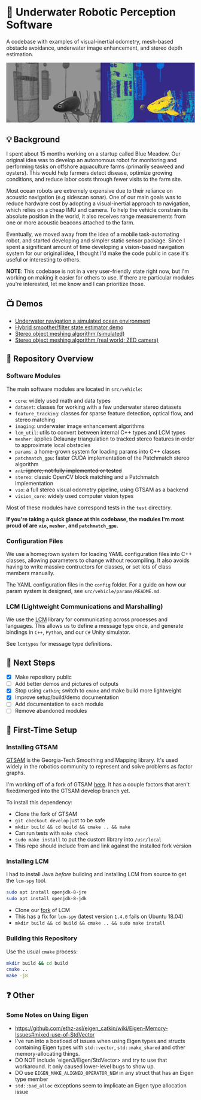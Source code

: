 # :ocean: Underwater Robotic Perception Software

A codebase with examples of visual-inertial odometry, mesh-based obstacle avoidance, underwater image enhancement, and stereo depth estimation.

![Patchmatch GPU implementation example](/resources/patchmatch_gpu_example.png)

## :bulb: Background

I spent about 15 months working on a startup called Blue Meadow. Our original idea was to develop an
autonomous robot for monitoring and performing tasks on offshore aquaculture farms (primarily
seaweed and oysters). This would help farmers detect disease, optimize growing conditions, and
reduce labor costs through fewer visits to the farm site.

Most ocean robots are extremely expensive due to their reliance on acoustic
navigation (e.g sidescan sonar). One of our main goals was to reduce hardware cost by adopting a
visual-inertial approach to navigation, which relies on a cheap IMU and camera. To help the vehicle
constrain its absolute position in the world, it also receives range measurements from one or more
acoustic beacons attached to the farm.

Eventually, we moved away from the idea of a mobile task-automating robot, and started developing
and simpler static sensor package. Since I spent a significant amount of time developing a vision-based
navigation system for our original idea, I thought I'd make the code public in case it's useful
or interesting to others.

**NOTE**: This codebase is not in a very user-friendly state right now, but I'm working on making
it easier for others to use. If there are particular modules you're interested, let me know
and I can prioritize those.

## :tv: Demos

- [Underwater navigation a simulated ocean environment](https://youtu.be/yT-qm5_dXxk)
- [Hybrid smoother/filter state estimator demo](https://youtu.be/Q3swMWAAizs)
- [Stereo object meshing algorithm (simulated)](https://youtu.be/F7nSvaf0kpo)
- [Stereo object meshing algorithm (real world; ZED camera)](https://www.youtube.com/watch?v=TdSf_Qc2J94)

## :memo: Repository Overview

### Software Modules

The main software modules are located in `src/vehicle`:
- `core`: widely used math and data types
- `dataset`: classes for working with a few underwater stereo datasets
- `feature_tracking`: classes for sparse feature detection, optical flow, and stereo matching
- `imaging`: underwater image enhancement algorithms
- `lcm_util`: utils to convert between internal C++ types and LCM types
- `mesher`: applies Delaunay triangulation to tracked stereo features in order to approximate local obstacles
- `params`: a home-grown system for loading params into C++ classes
- `patchmatch_gpu`: faster CUDA implementation of the Patchmatch stereo algorithm
- ~~`rrt`: ignore; not fully implemented or tested~~
- `stereo`: classic OpenCV block matching and a Patchmatch implementation
- `vio`: a full stereo visual odometry pipeline, using GTSAM as a backend
- `vision_core`: widely used computer vision types

Most of these modules have correspond tests in the `test` directory.

**If you're taking a quick glance at this codebase, the modules I'm most proud of are `vio`, `mesher`, and `patchmatch_gpu`.**

### Configuration Files

We use a homegrown system for loading YAML configuration files into C++ classes, allowing parameters to change without recompiling. It also avoids having to write massive contructors for classes, or set lots of class members manually.

The YAML configuration files in the `config` folder. For a guide on how our param system is designed, see `src/vehicle/params/README.md`.

### LCM (Lightweight Communications and Marshalling)

We use the [LCM](https://lcm-proj.github.io/) library for communicating across processes and languages. This allows us to define a message type once, and generate bindings in `C++`, `Python`, and our `C#` Unity simulator.

See `lcmtypes` for message type definitions.

## :construction: Next Steps

- [x] Make repository public
- [ ] Add better demos and pictures of outputs
- [x] Stop using `catkin`; switch to `cmake` and make build more lightweight
- [x] Improve setup/build/demo documentation
- [ ] Add documentation to each module
- [ ] Remove abandoned modules

## :hammer: First-Time Setup

### Installing GTSAM

[GTSAM](https://gtsam.org/) is the Georgia-Tech Smoothing and Mapping library. It's used widely
in the robotics community to represent and solve problems as factor graphs.

I'm working off of a fork of GTSAM [here](https://github.com/miloknowles/gtsam). It has a couple
factors that aren't fixed/merged into the GTSAM develop branch yet.

To install this dependency:
- Clone the fork of GTSAM
- `git checkout develop` just to be safe
- `mkdir build && cd build && cmake .. && make`
- Can run tests with `make check`
- `sudo make install` to put the custom library into `/usr/local`
- This repo should include from and link against the installed fork version

### Installing LCM

I had to install Java *before* building and installing LCM from source to get the `lcm-spy` tool.
```bash
sudo apt install openjdk-8-jre
sudo apt install openjdk-8-jdk
```

- Clone our [fork](https://github.com/bluemeadowrobotics/lcm) of LCM
- This has a fix for `lcm-spy` (latest version `1.4.0` fails on Ubuntu 18.04)
- `mkdir build && cd build && cmake .. && sudo make install`

### Building this Repository

Use the usual `cmake` process:
```bash
mkdir build && cd build
cmake ..
make -j8
```

## :question: Other

### Some Notes on Using Eigen

- https://github.com/ethz-asl/eigen_catkin/wiki/Eigen-Memory-Issues#mixed-use-of-StdVector
- I've run into a boatload of issues when using Eigen types and structs containing Eigen types with `std::vector`, `std::make_shared` and other memory-allocating things.
- DO NOT include `eigen3/Eigen/StdVector> and try to use that workaround. It only caused lower-level bugs to show up.
- DO use `EIGEN_MAKE_ALIGNED_OPERATOR_NEW` in any struct that has an Eigen type member
- `std::bad_alloc` exceptions seem to implicate an Eigen type allocation issue
